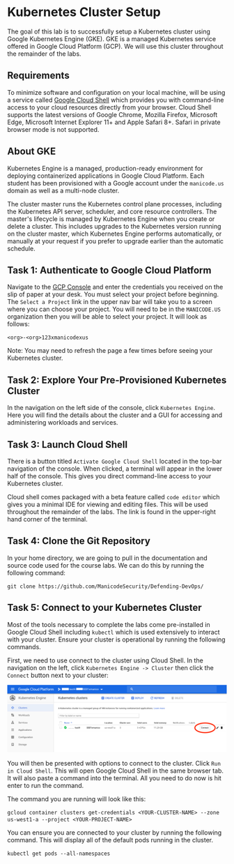 # Kubernetes Cluster Setup

The goal of this lab is to successfully setup a Kubernetes cluster using Google Kubernetes Engine (GKE). GKE is a managed Kubernetes service offered in Google Cloud Platform (GCP). We will use this cluster throughout the remainder of the labs.

## Requirements
To minimize software and configuration on your local machine, will be using a service called [Google Cloud Shell](https://cloud.google.com/shell/docs/) which provides you with command-line access to your cloud resources directly from your browser. Cloud Shell supports the latest versions of Google Chrome, Mozilla Firefox, Microsoft Edge, Microsoft Internet Explorer 11+ and Apple Safari 8+. Safari in private browser mode is not supported.

## About GKE
Kubernetes Engine is a managed, production-ready environment for deploying containerized applications in Google Cloud Platform. Each student has been provisioned with a Google account under the `manicode.us` domain as well as a multi-node cluster.

The cluster master runs the Kubernetes control plane processes, including the Kubernetes API server, scheduler, and core resource controllers. The master's lifecycle is managed by Kubernetes Engine when you create or delete a cluster. This includes upgrades to the Kubernetes version running on the cluster master, which Kubernetes Engine performs automatically, or manually at your request if you prefer to upgrade earlier than the automatic schedule.

## Task 1: Authenticate to Google Cloud Platform
Navigate to the [GCP Console](https://console.cloud.google.com/) and enter the credentials you received on the slip of paper at your desk. You must select your project before beginning. The `Select a Project` link in the upper nav bar will take you to a screen where you can choose your project. You will need to be in the `MANICODE.US` organization then you will be able to select your project. It will look as follows:
```
<org>-<org>123xmanicodexus
```

Note: You may need to refresh the page a few times before seeing your Kubernetes cluster.

## Task 2: Explore Your Pre-Provisioned Kubernetes Cluster
In the navigation on the left side of the console, click `Kubernetes Engine`. Here you will find the details about the cluster and a GUI for accessing and administering workloads and services.

## Task 3: Launch Cloud Shell
There is a button titled `Activate Google Cloud Shell` located in the top-bar navigation of the console. When clicked, a terminal will appear in the lower half of the console. This gives you direct command-line access to your Kubernetes cluster. 

Cloud shell comes packaged with a beta feature called `code editor` which gives you a minimal IDE for viewing and editing files. This will be used throughout the remainder of the labs. The link is found in the upper-right hand corner of the terminal.

## Task 4: Clone the Git Repository
In your home directory, we are going to pull in the documentation and source code used for the course labs. We can do this by running the following command:
```
git clone https://github.com/ManicodeSecurity/Defending-DevOps/ 
```

## Task 5: Connect to your Kubernetes Cluster
Most of the tools necessary to complete the labs come pre-installed in Google Cloud Shell including `kubectl` which is used extensively to interact with your cluster. Ensure your cluster is operational by running the following commands. 

First, we need to use connect to the cluster using Cloud Shell. In the navigation on the left, click `Kubernetes Engine -> Cluster` then click the `Connect` button next to your cluster:

![Cluster Connect](../images/gke-connect.png)

You will then be presented with options to connect to the cluster. Click `Run in Cloud Shell`. This will open Google Cloud Shell in the same browser tab. It will also paste a command into the terminal. All you need to do now is hit enter to run the command. 

The command you are running will look like this:
```
gcloud container clusters get-credentials <YOUR-CLUSTER-NAME> --zone us-west1-a --project <YOUR-PROJECT-NAME>
```

You can ensure you are connected to your cluster by running the following command. This will display all of the default pods running in the cluster.
```
kubectl get pods --all-namespaces
```